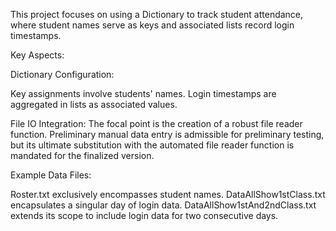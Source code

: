 This project focuses on using a Dictionary to track student attendance, where student names serve as keys and associated lists record login timestamps. 


Key Aspects:

Dictionary Configuration:

Key assignments involve students' names.
Login timestamps are aggregated in lists as associated values.

File IO Integration:
The focal point is the creation of a robust file reader function.
Preliminary manual data entry is admissible for preliminary testing, but its ultimate substitution with the automated file reader function is mandated for the finalized version.

  
Example Data Files:
  
Roster.txt exclusively encompasses student names.
DataAllShow1stClass.txt encapsulates a singular day of login data.
DataAllShow1stAnd2ndClass.txt extends its scope to include login data for two consecutive days.
